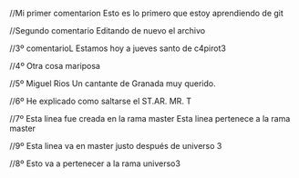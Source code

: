//Mi primer comentarion
Esto es lo primero que estoy aprendiendo de git

//Segundo comentario
Editando de nuevo el archivo

//3º comentarioL
Estamos hoy a jueves santo de c4pirot3

//4º
Otra cosa mariposa

//5º Miguel Rios
Un cantante de Granada muy querido.

//6º He explicado como saltarse el ST.AR.
MR. T

//7º Esta linea fue creada en la rama master
Esta linea pertenece a la rama master


//9º Esta linea va en master justo después de universo 3

//8º Esto va a pertenecer a la rama universo3

